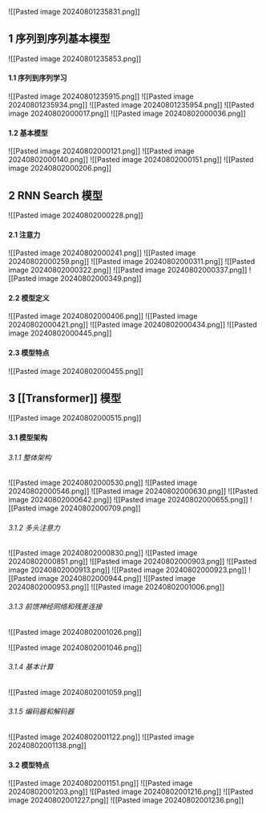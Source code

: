 ![[Pasted image 20240801235831.png]]
## 1 序列到序列基本模型
![[Pasted image 20240801235853.png]]
#### 1.1 序列到序列学习
![[Pasted image 20240801235915.png]]
![[Pasted image 20240801235934.png]]
![[Pasted image 20240801235954.png]]
![[Pasted image 20240802000017.png]]
![[Pasted image 20240802000036.png]]
#### 1.2 基本模型
![[Pasted image 20240802000121.png]]
![[Pasted image 20240802000140.png]]
![[Pasted image 20240802000151.png]]
![[Pasted image 20240802000206.png]]
## 2 RNN Search 模型
![[Pasted image 20240802000228.png]]

#### 2.1 注意力
![[Pasted image 20240802000241.png]]
![[Pasted image 20240802000259.png]]
![[Pasted image 20240802000311.png]]
![[Pasted image 20240802000322.png]]
![[Pasted image 20240802000337.png]]
![[Pasted image 20240802000349.png]]

#### 2.2 模型定义
![[Pasted image 20240802000406.png]]
![[Pasted image 20240802000421.png]]
![[Pasted image 20240802000434.png]]
![[Pasted image 20240802000445.png]]
#### 2.3 模型特点
![[Pasted image 20240802000455.png]]
## 3 [[Transformer]] 模型
![[Pasted image 20240802000515.png]]
#### 3.1 模型架构
###### 3.1.1 整体架构
![[Pasted image 20240802000530.png]]
![[Pasted image 20240802000546.png]]
![[Pasted image 20240802000630.png]]
![[Pasted image 20240802000642.png]]
![[Pasted image 20240802000655.png]]
![[Pasted image 20240802000709.png]]
###### 3.1.2 多头注意力
![[Pasted image 20240802000830.png]]
![[Pasted image 20240802000851.png]]
![[Pasted image 20240802000903.png]]
![[Pasted image 20240802000913.png]]
![[Pasted image 20240802000923.png]]
![[Pasted image 20240802000944.png]]
![[Pasted image 20240802000953.png]]
![[Pasted image 20240802001006.png]]
###### 3.1.3 前馈神经网络和残差连接
![[Pasted image 20240802001026.png]]

![[Pasted image 20240802001046.png]]


###### 3.1.4 基本计算
![[Pasted image 20240802001059.png]]


###### 3.1.5 编码器和解码器
![[Pasted image 20240802001122.png]]
![[Pasted image 20240802001138.png]]


#### 3.2 模型特点
![[Pasted image 20240802001151.png]]
![[Pasted image 20240802001203.png]]
![[Pasted image 20240802001216.png]]
![[Pasted image 20240802001227.png]]
![[Pasted image 20240802001236.png]]
